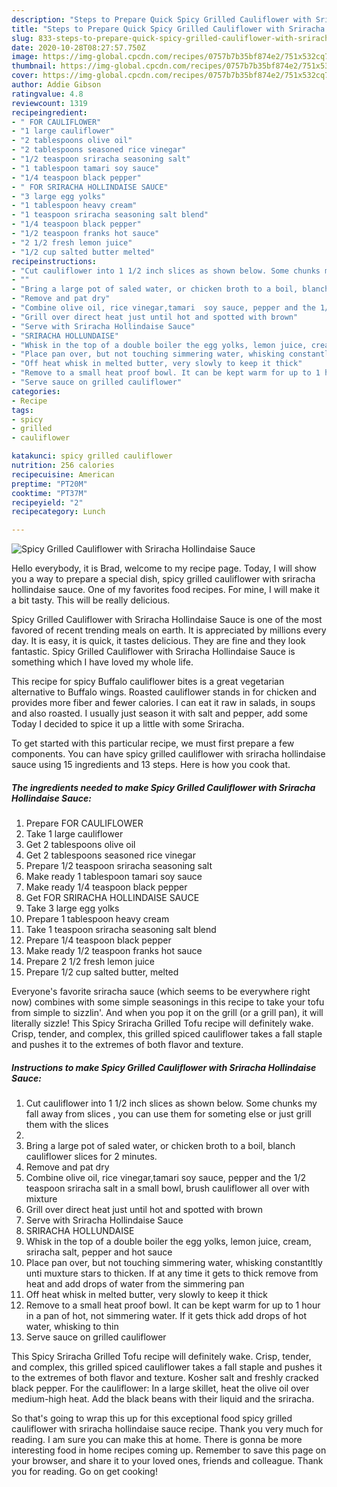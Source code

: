 ```yaml
---
description: "Steps to Prepare Quick Spicy Grilled Cauliflower with Sriracha Hollindaise Sauce"
title: "Steps to Prepare Quick Spicy Grilled Cauliflower with Sriracha Hollindaise Sauce"
slug: 833-steps-to-prepare-quick-spicy-grilled-cauliflower-with-sriracha-hollindaise-sauce
date: 2020-10-28T08:27:57.750Z
image: https://img-global.cpcdn.com/recipes/0757b7b35bf874e2/751x532cq70/spicy-grilled-cauliflower-with-sriracha-hollindaise-sauce-recipe-main-photo.jpg
thumbnail: https://img-global.cpcdn.com/recipes/0757b7b35bf874e2/751x532cq70/spicy-grilled-cauliflower-with-sriracha-hollindaise-sauce-recipe-main-photo.jpg
cover: https://img-global.cpcdn.com/recipes/0757b7b35bf874e2/751x532cq70/spicy-grilled-cauliflower-with-sriracha-hollindaise-sauce-recipe-main-photo.jpg
author: Addie Gibson
ratingvalue: 4.8
reviewcount: 1319
recipeingredient:
- " FOR CAULIFLOWER"
- "1 large cauliflower"
- "2 tablespoons olive oil"
- "2 tablespoons seasoned rice vinegar"
- "1/2 teaspoon sriracha seasoning salt"
- "1 tablespoon tamari soy sauce"
- "1/4 teaspoon black pepper"
- " FOR SRIRACHA HOLLINDAISE SAUCE"
- "3 large egg yolks"
- "1 tablespoon heavy cream"
- "1 teaspoon sriracha seasoning salt blend"
- "1/4 teaspoon black pepper"
- "1/2 teaspoon franks hot sauce"
- "2 1/2 fresh lemon juice"
- "1/2 cup salted butter melted"
recipeinstructions:
- "Cut cauliflower into 1 1/2 inch slices as shown below. Some chunks my fall away from slices , you can use them for someting else or just grill them with the slices"
- ""
- "Bring a large pot of saled water, or chicken broth to a boil, blanch cauliflower slices for 2 minutes."
- "Remove and pat dry"
- "Combine olive oil, rice vinegar,tamari  soy sauce, pepper and the 1/2 teaspoon sriracha salt in a small bowl, brush cauliflower all over with mixture"
- "Grill over direct heat just until hot and spotted with brown"
- "Serve with Sriracha Hollindaise Sauce"
- "SRIRACHA HOLLUNDAISE"
- "Whisk in the top of a double boiler the egg yolks, lemon juice, cream, sriracha salt, pepper and hot sauce"
- "Place pan over, but not touching simmering water, whisking constantltly unti muxture stars to thicken. If at any time it gets to thick remove from heat and add drops of water from the simmering pan"
- "Off heat whisk in melted butter, very slowly to keep it thick"
- "Remove to a small heat proof bowl. It can be kept warm for up to 1 hour in a pan of hot, not simmering water. If it gets thick add drops of hot water, whisking to thin"
- "Serve sauce on grilled cauliflower"
categories:
- Recipe
tags:
- spicy
- grilled
- cauliflower

katakunci: spicy grilled cauliflower 
nutrition: 256 calories
recipecuisine: American
preptime: "PT20M"
cooktime: "PT37M"
recipeyield: "2"
recipecategory: Lunch

---
```



![Spicy Grilled Cauliflower with Sriracha Hollindaise Sauce](https://img-global.cpcdn.com/recipes/0757b7b35bf874e2/751x532cq70/spicy-grilled-cauliflower-with-sriracha-hollindaise-sauce-recipe-main-photo.jpg)

Hello everybody, it is Brad, welcome to my recipe page. Today, I will show you a way to prepare a special dish, spicy grilled cauliflower with sriracha hollindaise sauce. One of my favorites food recipes. For mine, I will make it a bit tasty. This will be really delicious.

Spicy Grilled Cauliflower with Sriracha Hollindaise Sauce is one of the most favored of recent trending meals on earth. It is appreciated by millions every day. It is easy, it is quick, it tastes delicious. They are fine and they look fantastic. Spicy Grilled Cauliflower with Sriracha Hollindaise Sauce is something which I have loved my whole life.

This recipe for spicy Buffalo cauliflower bites is a great vegetarian alternative to Buffalo wings. Roasted cauliflower stands in for chicken and provides more fiber and fewer calories. I can eat it raw in salads, in soups and also roasted. I usually just season it with salt and pepper, add some Today I decided to spice it up a little with some Sriracha.


To get started with this particular recipe, we must first prepare a few components. You can have spicy grilled cauliflower with sriracha hollindaise sauce using 15 ingredients and 13 steps. Here is how you cook that.

<!--inarticleads1-->

##### The ingredients needed to make Spicy Grilled Cauliflower with Sriracha Hollindaise Sauce:

1. Prepare  FOR CAULIFLOWER
1. Take 1 large cauliflower
1. Get 2 tablespoons olive oil
1. Get 2 tablespoons seasoned rice vinegar
1. Prepare 1/2 teaspoon sriracha seasoning salt
1. Make ready 1 tablespoon tamari soy sauce
1. Make ready 1/4 teaspoon black pepper
1. Get  FOR SRIRACHA HOLLINDAISE SAUCE
1. Take 3 large egg yolks
1. Prepare 1 tablespoon heavy cream
1. Take 1 teaspoon sriracha seasoning salt blend
1. Prepare 1/4 teaspoon black pepper
1. Make ready 1/2 teaspoon franks hot sauce
1. Prepare 2 1/2 fresh lemon juice
1. Prepare 1/2 cup salted butter, melted


Everyone&#39;s favorite sriracha sauce (which seems to be everywhere right now) combines with some simple seasonings in this recipe to take your tofu from simple to sizzlin&#39;. And when you pop it on the grill (or a grill pan), it will literally sizzle! This Spicy Sriracha Grilled Tofu recipe will definitely wake. Crisp, tender, and complex, this grilled spiced cauliflower takes a fall staple and pushes it to the extremes of both flavor and texture. 

<!--inarticleads2-->

##### Instructions to make Spicy Grilled Cauliflower with Sriracha Hollindaise Sauce:

1. Cut cauliflower into 1 1/2 inch slices as shown below. Some chunks my fall away from slices , you can use them for someting else or just grill them with the slices
1. 
1. Bring a large pot of saled water, or chicken broth to a boil, blanch cauliflower slices for 2 minutes.
1. Remove and pat dry
1. Combine olive oil, rice vinegar,tamari  soy sauce, pepper and the 1/2 teaspoon sriracha salt in a small bowl, brush cauliflower all over with mixture
1. Grill over direct heat just until hot and spotted with brown
1. Serve with Sriracha Hollindaise Sauce
1. SRIRACHA HOLLUNDAISE
1. Whisk in the top of a double boiler the egg yolks, lemon juice, cream, sriracha salt, pepper and hot sauce
1. Place pan over, but not touching simmering water, whisking constantltly unti muxture stars to thicken. If at any time it gets to thick remove from heat and add drops of water from the simmering pan
1. Off heat whisk in melted butter, very slowly to keep it thick
1. Remove to a small heat proof bowl. It can be kept warm for up to 1 hour in a pan of hot, not simmering water. If it gets thick add drops of hot water, whisking to thin
1. Serve sauce on grilled cauliflower


This Spicy Sriracha Grilled Tofu recipe will definitely wake. Crisp, tender, and complex, this grilled spiced cauliflower takes a fall staple and pushes it to the extremes of both flavor and texture. Kosher salt and freshly cracked black pepper. For the cauliflower: In a large skillet, heat the olive oil over medium-high heat. Add the black beans with their liquid and the sriracha. 

So that's going to wrap this up for this exceptional food spicy grilled cauliflower with sriracha hollindaise sauce recipe. Thank you very much for reading. I am sure you can make this at home. There is gonna be more interesting food in home recipes coming up. Remember to save this page on your browser, and share it to your loved ones, friends and colleague. Thank you for reading. Go on get cooking!
